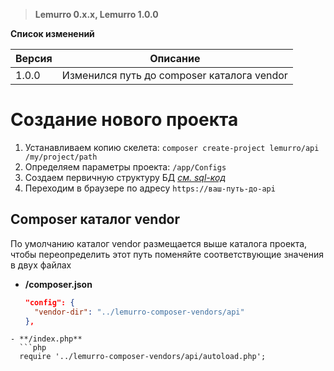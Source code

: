 > **Lemurro 0.x.x, Lemurro 1.0.0**

**Список изменений**

Версия | Описание
--- | ---
1.0.0 | Изменился путь до composer каталога vendor

# Создание нового проекта
1. Устанавливаем копию скелета: `composer create-project lemurro/api /my/project/path`
2. Определяем параметры проекта: `/app/Configs`
3. Создаем первичную структуру БД *[см. sql-код](10_API-Сервер/10_Установка/20_Структура_БД_MySQL.md)*
4. Переходим в браузере по адресу `https://ваш-путь-до-api`

## Composer каталог vendor
По умолчанию каталог vendor размещается выше каталога проекта, чтобы переопределить этот путь поменяйте соответствующие значения в двух файлах

- **/composer.json**
  ```json
  "config": {
    "vendor-dir": "../lemurro-composer-vendors/api"
  },
```
- **/index.php**
  ```php
  require '../lemurro-composer-vendors/api/autoload.php';
```